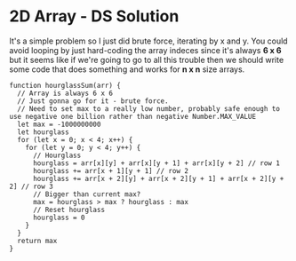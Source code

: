 # 2D Array - DS Solution

It's a simple problem so I just did brute force, iterating by x and y. You could avoid looping by just hard-coding the array indeces since it's always **6 x 6** but it seems like if we're going to go to all this trouble then we should write some code that does something and works for **n x n** size arrays.

```
function hourglassSum(arr) {
  // Array is always 6 x 6
  // Just gonna go for it - brute force.
  // Need to set max to a really low number, probably safe enough to use negative one billion rather than negative Number.MAX_VALUE
  let max = -1000000000
  let hourglass
  for (let x = 0; x < 4; x++) {
    for (let y = 0; y < 4; y++) {
      // Hourglass
      hourglass = arr[x][y] + arr[x][y + 1] + arr[x][y + 2] // row 1
      hourglass += arr[x + 1][y + 1] // row 2
      hourglass += arr[x + 2][y] + arr[x + 2][y + 1] + arr[x + 2][y + 2] // row 3
      // Bigger than current max?
      max = hourglass > max ? hourglass : max
      // Reset hourglass
      hourglass = 0
    }
  }
  return max
}
```
